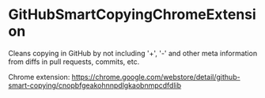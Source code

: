 GitHubSmartCopyingChromeExtension
=================================

Cleans copying in GitHub by not including '+', '-' and other meta information from diffs in pull requests, commits, etc.

Chrome extension: https://chrome.google.com/webstore/detail/github-smart-copying/cnopbfgeakohnnpdlgkaobnmpcdfdlib
